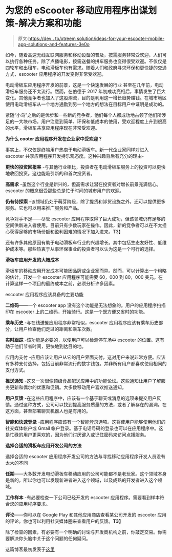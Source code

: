 # 为您的 eScooter 移动应用程序出谋划策-解决方案和功能

> 原文:[https://dev . to/xtreem solution/ideas-for-your-escooter-mobile-app-solutions-and-features-3e0o](https://dev.to/xtreemsolution/ideas-for-your-escooter-mobile-app-solutions-and-features-3e0o)

如今，随着高速无线互联网服务和移动设备的普及，按需服务非常受欢迎，人们可以执行各种任务。除了点播电影，按需送餐的拼车服务也变得很受欢迎。不仅仅是四轮车和出租车，电动滑板车也有需求。随着人们和政府寻求环保和更快捷的交通方式，escooter 应用程序的开发变得非常受欢迎。

电动滑板车应用程序开发的前景，这是一个快速发展的行业
甚至在几年前，电动滑板车服务还不太流行。然而，在伯德于 2017 年初成功亮相后，事情发生了巨大变化。其他竞争者也加入了这股潮流，目的是利用这一增长趋势赚钱。在城市地区使用电动滑板车从一个地方通勤到另一个地方的想法在目标用户中证明是成功的。

紧随“小鸟”之后的是优步和一些新的竞争者，他们每个人都成功地占领了他们所涉足的一大块市场。用户注意到简单、环保和低成本的使用，受欢迎程度上升到很高的水平，滑板车共享应用程序现在非常受欢迎。

**为什么 cooter 应用程序开发在企业家中受欢迎？**

事实上，不仅仅是终端用户热衷于电动滑板车。新一代企业家同样对进入 escooter 共享应用程序开发持乐观态度。这种兴趣背后有充分的理由-

**更快的投资回报率** -与其他行业相比，投资者在电动滑板车服务上的投资可以更快地收回投资。这也能吸引新的和首次投资者。

**高需求** -虽然这个行业是新兴的，但高需求让潜在投资者对增长前景充满信心。escooter 的概念很受那些总是忙于时间的城市用户的欢迎。

**仍有待探索** -该领域仍处于萌芽阶段，除了提货和卸货设施之外，还可以提供更多服务。它也可以用来推广服务和产品。

竞争对手不足——尽管 escooter 应用程序取得了巨大成功，但该领域仍有足够的空间供新进入者使用。目前只有少数玩家在操作。因此，新的竞争者可以在不太担心获得足够的市场份额和盈利困难的情况下加入进来。T3】

还有许多其他原因有助于电动滑板车行业的兴趣增长。其中包括生态友好性、低维护成本等。那些热衷于从事环保事业的投资者可以认为这是一个可行的选择。

**滑板车应用开发的大概成本**

滑板车的移动应用开发成本可能因品牌或企业家而异。然而，可以计算出一个粗略的估计。开发一个 escooter 应用程序可能需要 60，000 到 80，000 美元。在计算这样一个项目的最终成本之前，必须分析许多因素。

escooter 应用程序应该具备的主要功能

**二维码**——一个 escooter app 没有这个功能是无法想象的。用户的应用程序扫描印在 escooter 上的二维码，开始骑行。这是一个既方便又省时的功能。

**乘车历史** -与在线送餐应用程序非常相似，escooter 应用程序应该有乘车历史部分，让用户检查他们走过的距离和乘车次数。

**实时跟踪** -该功能是必要的，以便用户可以检测停车场中 escooter 的位置。这有助于他们节省时间，更快地到达目的地。

应用内支付 -应用应该让用户从它的用户界面支付，这对用户来说非常方便。应该有多种支付选择，包括目前非常流行的数字钱包。并非所有用户都喜欢使用相同的支付方式。

**推送通知** -这又一次很像顶级食品配送应用中的功能论坛。这些通知让用户了解服务更新和偶尔的优惠和促销。大多数移动用户喜欢推送通知。

**用户反馈** -在这些应用程序中，应该有一个基于聊天或消息的选项来提交用户反馈。通过这种方式，公司可以找到提高服务质量的方法，或者了解存在的漏洞。在这方面，甚至部署聊天机器人也是有用的。

**智能和快速登录** -应用程序应该有一个智能登录选项。这将使用户能够使用他们的社交媒体帐户或 Gmail 帐户登录。基于电话号码的登录也可以在应用程序中。这是忙碌的用户更喜欢的，因为他们讨厌键入或记住密码来访问点播服务。

**选择合适的滑板车应用开发公司的方法**

选择合适的 escooter 应用程序开发公司的方法与寻找移动应用程序开发人员没有太大的不同

**任期**——大多数开发电动滑板车移动应用的公司可能都不是老玩家。这个领域本身是新的，所以你也可以发现新进者进入这个领域，以及成熟的开发者进入这个领域。

**工作样本** -有必要检查一下公司已经开发的 escooter 应用程序。需要看到样本符合您的应用程序要求。

**评论**——你可以在 Google Play 和其他应用商店查看某公司开发的 escooter 应用的评论。你也可以利用社交媒体圈来查看用户的反馈。**T3】**

除了检查的因素，有必要有一个明确的讨论与开发商机构之前，你敲定交易。你需要解决你头脑中关于这个问题的任何疑问。

这篇博客最初发表于[这里](https://www.bloglovin.com/@xtreemsolution/ideas-for-your-escooter-mobile-app-solutions)